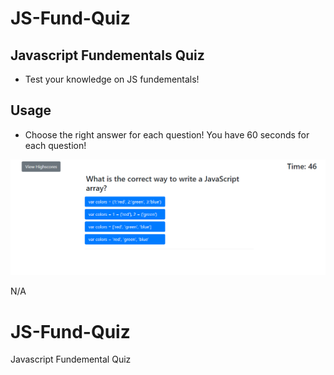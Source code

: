 # JS-Fund-Quiz

## Javascript Fundementals Quiz 

- Test your knowledge on JS fundementals!

## Usage

- Choose the right answer for each question! You have 60 seconds for each question!


![Picture of website](/assets/images/jsfundquizpreview.png)


N/A
# JS-Fund-Quiz
 Javascript Fundemental Quiz
